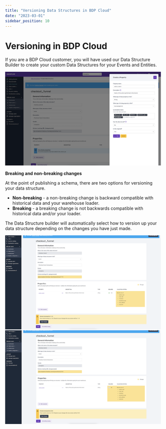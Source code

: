 ```yaml
---
title: "Versioning Data Structures in BDP Cloud"
date: "2023-03-01"
sidebar_position: 10
---
```


# Versioning in BDP Cloud

If you are a BDP Cloud customer, you will have used our Data Structure Builder to create your custom Data Structures for your Events and Entities.

![](../../managing-data-structures-with-data-structures-builder/images/data-structures-2.png)

**Breaking and non-breaking changes**

At the point of publishing a schema, there are two options for versioning your data structure.
- **Non-breaking** - a non-breaking change is backward compatible with historical data and your warehouse loader.
- **Breaking** - a breaking change is not backwards compatible with historical data and/or your loader.

The Data Structure builder will automatically select how to version up your data structure depending on the changes you have just made.

![](images/data-structures-1.png)
![](images/data-structures-2.png)